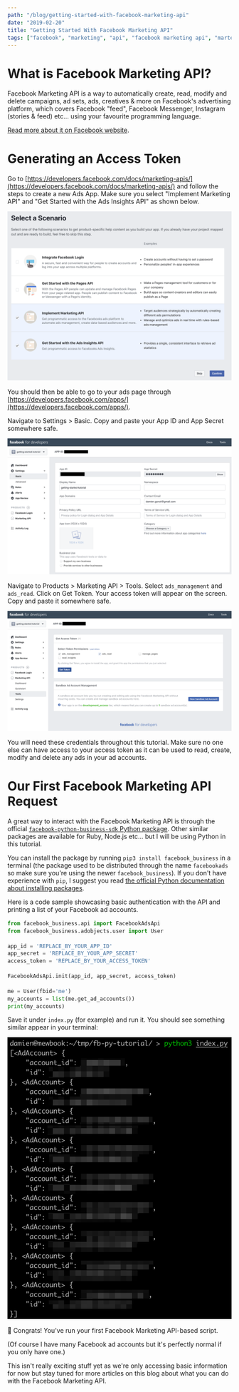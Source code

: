 ```yaml
---
path: "/blog/getting-started-with-facebook-marketing-api"
date: "2019-02-20"
title: "Getting Started With Facebook Marketing API"
tags: ["facebook", "marketing", "api", "facebook marketing api", "martech"]
---
```


# What is Facebook Marketing API?
Facebook Marketing API is a way to automatically create, read, modify and delete campaigns, ad sets, ads, creatives & more on Facebook's advertising platform, which covers Facebook "feed", Facebook Messenger, Instagram (stories & feed) etc... using your favourite programming language.

[Read more about it on Facebook website](https://developers.facebook.com/docs/marketing-apis/).

# Generating an Access Token
Go to [https://developers.facebook.com/docs/marketing-apis/](https://developers.facebook.com/docs/marketing-apis/) and follow the steps to create a new Ads App. Make sure you select "Implement Marketing API" and "Get Started with the Ads Insights API" as shown below.

![facebook new app scenario interface](create_new_fb_app.png)

You should then be able to go to your ads page through [https://developers.facebook.com/apps/](https://developers.facebook.com/apps/).

Navigate to Settings > Basic. Copy and paste your App ID and App Secret somewhere safe.

![Settings Basic](fb_settings_basic.png)

Navigate to Products > Marketing API > Tools. Select `ads_management` and `ads_read`. Click on Get Token. Your access token will appear on the screen. Copy and paste it somewhere safe.

![Products Marketing API Tools](fb_marketingapi_tools.png)

You will need these credentials throughout this tutorial. Make sure no one else can have access to your access token as it can be used to read, create, modify and delete any ads in your ad accounts.

# Our First Facebook Marketing API Request
A great way to interact with the Facebook Marketing API is through the official [`facebook-python-business-sdk` Python package](https://github.com/facebook/facebook-python-business-sdk). Other similar packages are available for Ruby, Node.js etc... but I will be using Python in this tutorial.

You can install the package by running `pip3 install facebook_business` in a terminal (the package used to be distributed through the name `facebookads` so make sure you're using the newer `facebook_business`). If you don't have experience with `pip`, I suggest you read [the official Python documentation about installing packages](https://packaging.python.org/tutorials/installing-packages/).

Here is a code sample showcasing basic authentication with the API and printing a list of your Facebook ad accounts.

```python
from facebook_business.api import FacebookAdsApi
from facebook_business.adobjects.user import User

app_id = 'REPLACE_BY_YOUR_APP_ID'
app_secret = 'REPLACE_BY_YOUR_APP_SECRET'
access_token = 'REPLACE_BY_YOUR_ACCESS_TOKEN'

FacebookAdsApi.init(app_id, app_secret, access_token)

me = User(fbid='me')
my_accounts = list(me.get_ad_accounts())
print(my_accounts)
```

Save it under `index.py` (for example) and run it. You should see something similar appear in your terminal:

![get ad accounts](get_ad_accounts.png)

🚀 Congrats! You've run your first Facebook Marketing API-based script.

(Of course I have many Facebook ad accounts but it's perfectly normal if you only have one.)

This isn't really exciting stuff yet as we're only accessing basic information for now but stay tuned for more articles on this blog about what you can do with the Facebook Marketing API.
